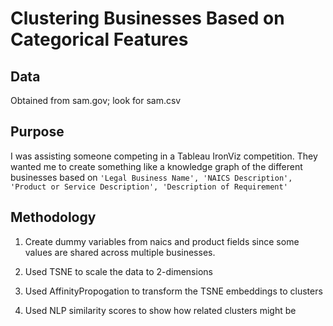 # Clustering Businesses Based on Categorical Features

## Data

Obtained from sam.gov; look for sam.csv

## Purpose

I was assisting someone competing in a Tableau IronViz competition. They wanted me to create something like a knowledge graph of the different businesses based on `'Legal Business Name', 'NAICS Description', 'Product or Service Description', 'Description of Requirement'`


## Methodology 

1. Create dummy variables from naics and product fields since some values are shared across multiple businesses. 

2. Used TSNE to scale the data to 2-dimensions

3. Used AffinityPropogation to transform the TSNE embeddings to clusters

4. Used NLP similarity scores to show how related clusters might be



